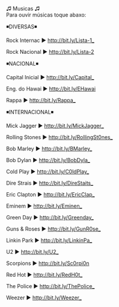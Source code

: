 <p>♫ Musicas ♫<br>
Para ouvir músicas toque abaxo:</p>
<p>◾DIVERSAS◾</p>
<p>Rock Internac ► <a href="http://bit.ly/Lista-1_">http://bit.ly/Lista-1_</a></p>
<p>Rock Nacional ► <a href="http://bit.ly/Lista-2">http://bit.ly/Lista-2</a></p>
<p>◾NACIONAL◾</p>
<p>Capital Inicial ► <a href="http://bit.ly/Capital_">http://bit.ly/Capital_</a></p>
<p>Eng. do Hawai ► <a href="http://bit.ly/EHawai">http://bit.ly/EHawai</a></p>
<p>Rappa ► <a href="http://bit.ly/Rappa_">http://bit.ly/Rappa_</a></p>
<p>◾INTERNACIONAL◾</p>
<p>Mick Jagger ► <a href="http://bit.ly/MickJagger_">http://bit.ly/MickJagger_</a></p>
<p>Rolling Stones ► <a href="http://bit.ly/RollingSt0nes_">http://bit.ly/RollingSt0nes_</a></p>
<p>Bob Marley ► <a href="http://bit.ly/BMarley_">http://bit.ly/BMarley_</a></p>
<p>Bob Dylan ► <a href="http://bit.ly/BobDyla_">http://bit.ly/BobDyla_</a></p>
<p>Cold Play ► <a href="http://bit.ly/C0ldPlay_">http://bit.ly/C0ldPlay_</a></p>
<p>Dire Strais ► <a href="http://bit.ly/DireStaits_">http://bit.ly/DireStaits_</a></p>
<p>Eric Clapton ► <a href="http://bit.ly/EricClap_">http://bit.ly/EricClap_</a></p>
<p>Eminem ► <a href="http://bit.ly/Eminen_">http://bit.ly/Eminen_</a></p>
<p>Green Day ► <a href="http://bit.ly/Greenday_">http://bit.ly/Greenday_</a></p>
<p>Guns &amp; Roses ► <a href="http://bit.ly/GunR0se_">http://bit.ly/GunR0se_</a></p>
<p>Linkin Park ► <a href="http://bit.ly/LinkinPa_">http://bit.ly/LinkinPa_</a></p>
<p>U2 ► <a href="http://bit.ly/U2_">http://bit.ly/U2_</a></p>
<p>Scorpions ► <a href="http://bit.ly/Sc0rpi0n">http://bit.ly/Sc0rpi0n</a></p>
<p>Red Hot ► <a href="http://bit.ly/RedH0t_">http://bit.ly/RedH0t_</a></p>
<p>The Police ► <a href="http://bit.ly/ThePolice_">http://bit.ly/ThePolice_</a></p>
<p>Weezer ► <a href="http://bit.ly/Weezer_">http://bit.ly/Weezer_</a></p>
